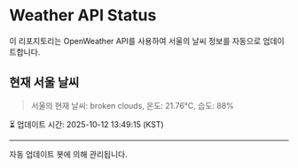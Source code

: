 
# Weather API Status

이 리포지토리는 OpenWeather API를 사용하여 서울의 날씨 정보를 자동으로 업데이트합니다.

## 현재 서울 날씨
> 서울의 현재 날씨: broken clouds, 온도: 21.76°C, 습도: 88%

⏳ 업데이트 시간: 2025-10-12 13:49:15 (KST)

---
자동 업데이트 봇에 의해 관리됩니다.

